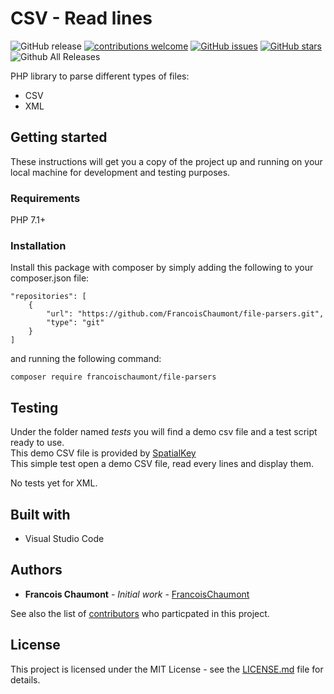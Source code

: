 # CSV - Read lines

![GitHub release](https://img.shields.io/github/release/FrancoisChaumont/file-parsers.svg)
[![contributions welcome](https://img.shields.io/badge/contributions-welcome-brightgreen.svg?style=flat)](https://github.com/FrancoisChaumont/file-parsers/issues)
[![GitHub issues](https://img.shields.io/github/issues/FrancoisChaumont/file-parsers.svg)](https://github.com/FrancoisChaumont/file-parsers/issues)
[![GitHub stars](https://img.shields.io/github/stars/FrancoisChaumont/file-parsers.svg)](https://github.com/FrancoisChaumont/file-parsers/stargazers)
![Github All Releases](https://img.shields.io/github/downloads/FrancoisChaumont/file-parsers/total.svg)

PHP library to parse different types of files:
- CSV
- XML

## Getting started
These instructions will get you a copy of the project up and running on your local machine for development and testing purposes.

### Requirements
PHP 7.1+

### Installation
Install this package with composer by simply adding the following to your composer.json file:  
```
"repositories": [
    {
        "url": "https://github.com/FrancoisChaumont/file-parsers.git",
        "type": "git"
    }
]
```
and running the following command:  
```
composer require francoischaumont/file-parsers
```

## Testing
Under the folder named *tests* you will find a demo csv file and a test script ready to use.  
This demo CSV file is provided by [SpatialKey](https://support.spatialkey.com/spatialkey-sample-csv-data/)  
This simple test open a demo CSV file, read every lines and display them.

No tests yet for XML.

## Built with
* Visual Studio Code

## Authors
* **Francois Chaumont** - *Initial work* - [FrancoisChaumont](https://github.com/FrancoisChaumont)

See also the list of [contributors](https://github.com/FrancoisChaumont/file-parsers/graphs/contributors) who particpated in this project.

## License
This project is licensed under the MIT License - see the [LICENSE.md](LICENSE.md) file for details.

